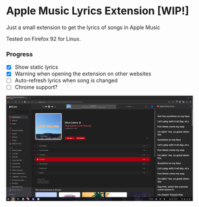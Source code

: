 # Apple Music Lyrics Extension **[WIP!]**

Just a small extension to get the lyrics of songs in Apple Music

Tested on Firefox 92 for Linux.

### Progress

- [x] Show static lyrics
- [x] Warning when opening the extension on other websites
- [ ] Auto-refresh lyrics when song is changed
- [ ] Chrome support?

![Screenshot](https://raw.githubusercontent.com/idkwuu/applemusic-lyrics-extension/main/imgs/screenshot.png)